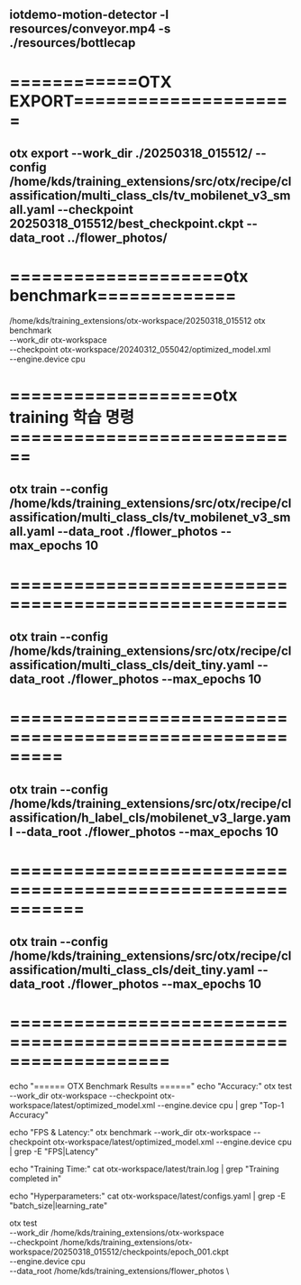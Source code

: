 ## iotdemo-motion-detector -l resources/conveyor.mp4 -s ./resources/bottlecap
# ============OTX EXPORT=====================
## otx export --work_dir ./20250318_015512/ --config /home/kds/training_extensions/src/otx/recipe/classification/multi_class_cls/tv_mobilenet_v3_small.yaml --checkpoint 20250318_015512/best_checkpoint.ckpt --data_root ../flower_photos/
# ====================otx benchmark=============
/home/kds/training_extensions/otx-workspace/20250318_015512
otx benchmark \
    --work_dir otx-workspace \
    --checkpoint otx-workspace/20240312_055042/optimized_model.xml \
    --engine.device cpu


# ===================otx training 학습 명령============================
## otx train --config /home/kds/training_extensions/src/otx/recipe/classification/multi_class_cls/tv_mobilenet_v3_small.yaml --data_root ./flower_photos --max_epochs 10

# ====================================================

## otx train --config /home/kds/training_extensions/src/otx/recipe/classification/multi_class_cls/deit_tiny.yaml --data_root ./flower_photos --max_epochs 10

# =========================================================

## otx train --config /home/kds/training_extensions/src/otx/recipe/classification/h_label_cls/mobilenet_v3_large.yaml --data_root ./flower_photos --max_epochs 10 

# ===========================================================

## otx train --config /home/kds/training_extensions/src/otx/recipe/classification/multi_class_cls/deit_tiny.yaml --data_root ./flower_photos --max_epochs 10

# ===================================================================
echo "====== OTX Benchmark Results ======"
echo "Accuracy:"
otx test --work_dir otx-workspace --checkpoint otx-workspace/latest/optimized_model.xml --engine.device cpu | grep "Top-1 Accuracy"

echo "FPS & Latency:"
otx benchmark --work_dir otx-workspace --checkpoint otx-workspace/latest/optimized_model.xml --engine.device cpu | grep -E "FPS|Latency"

echo "Training Time:"
cat otx-workspace/latest/train.log | grep "Training completed in"

echo "Hyperparameters:"
cat otx-workspace/latest/configs.yaml | grep -E "batch_size|learning_rate"






otx test \
    --work_dir /home/kds/training_extensions/otx-workspace \
    --checkpoint /home/kds/training_extensions/otx-workspace/20250318_015512/checkpoints/epoch_001.ckpt \
    --engine.device cpu \
    --data_root /home/kds/training_extensions/flower_photos \

